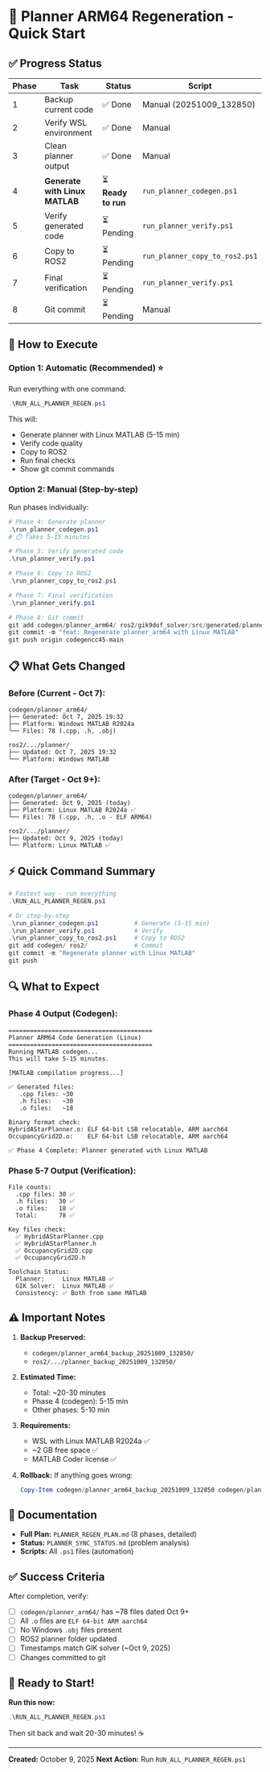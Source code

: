 # 🚀 Planner ARM64 Regeneration - Quick Start

## ✅ Progress Status

| Phase | Task | Status | Script |
|-------|------|--------|--------|
| 1 | Backup current code | ✅ Done | Manual (20251009_132850) |
| 2 | Verify WSL environment | ✅ Done | Manual |
| 3 | Clean planner output | ✅ Done | Manual |
| 4 | **Generate with Linux MATLAB** | ⏳ **Ready to run** | `run_planner_codegen.ps1` |
| 5 | Verify generated code | ⏳ Pending | `run_planner_verify.ps1` |
| 6 | Copy to ROS2 | ⏳ Pending | `run_planner_copy_to_ros2.ps1` |
| 7 | Final verification | ⏳ Pending | `run_planner_verify.ps1` |
| 8 | Git commit | ⏳ Pending | Manual |

## 🎯 How to Execute

### **Option 1: Automatic (Recommended)** ⭐
Run everything with one command:
```powershell
.\RUN_ALL_PLANNER_REGEN.ps1
```
This will:
- Generate planner with Linux MATLAB (5-15 min)
- Verify code quality
- Copy to ROS2
- Run final checks
- Show git commit commands

### **Option 2: Manual (Step-by-step)**
Run phases individually:

```powershell
# Phase 4: Generate planner
.\run_planner_codegen.ps1
# ⏱️ Takes 5-15 minutes

# Phase 5: Verify generated code
.\run_planner_verify.ps1

# Phase 6: Copy to ROS2
.\run_planner_copy_to_ros2.ps1

# Phase 7: Final verification
.\run_planner_verify.ps1

# Phase 8: Git commit
git add codegen/planner_arm64/ ros2/gik9dof_solver/src/generated/planner/
git commit -m "feat: Regenerate planner_arm64 with Linux MATLAB"
git push origin codegencc45-main
```

## 📋 What Gets Changed

### **Before (Current - Oct 7):**
```
codegen/planner_arm64/
├── Generated: Oct 7, 2025 19:32
├── Platform: Windows MATLAB R2024a
└── Files: 78 (.cpp, .h, .obj)

ros2/.../planner/
├── Updated: Oct 7, 2025 19:32
└── Platform: Windows MATLAB
```

### **After (Target - Oct 9+):**
```
codegen/planner_arm64/
├── Generated: Oct 9, 2025 (today)
├── Platform: Linux MATLAB R2024a ✅
└── Files: 78 (.cpp, .h, .o - ELF ARM64)

ros2/.../planner/
├── Updated: Oct 9, 2025 (today)
└── Platform: Linux MATLAB ✅
```

## ⚡ Quick Command Summary

```powershell
# Fastest way - run everything
.\RUN_ALL_PLANNER_REGEN.ps1

# Or step-by-step
.\run_planner_codegen.ps1          # Generate (5-15 min)
.\run_planner_verify.ps1           # Verify
.\run_planner_copy_to_ros2.ps1     # Copy to ROS2
git add codegen/ ros2/             # Commit
git commit -m "Regenerate planner with Linux MATLAB"
git push
```

## 🔍 What to Expect

### **Phase 4 Output (Codegen):**
```
========================================
Planner ARM64 Code Generation (Linux)
========================================
Running MATLAB codegen...
This will take 5-15 minutes.

[MATLAB compilation progress...]

✅ Generated files:
   .cpp files: ~30
   .h files:   ~30
   .o files:   ~18

Binary format check:
HybridAStarPlanner.o: ELF 64-bit LSB relocatable, ARM aarch64
OccupancyGrid2D.o:    ELF 64-bit LSB relocatable, ARM aarch64

✅ Phase 4 Complete: Planner generated with Linux MATLAB
```

### **Phase 5-7 Output (Verification):**
```
File counts:
  .cpp files: 30 ✅
  .h files:   30 ✅
  .o files:   18 ✅
  Total:      78 ✅

Key files check:
  ✅ HybridAStarPlanner.cpp
  ✅ HybridAStarPlanner.h
  ✅ OccupancyGrid2D.cpp
  ✅ OccupancyGrid2D.h

Toolchain Status:
  Planner:     Linux MATLAB ✅
  GIK Solver:  Linux MATLAB ✅
  Consistency: ✅ Both from same MATLAB
```

## ⚠️ Important Notes

1. **Backup Preserved:**
   - `codegen/planner_arm64_backup_20251009_132850/`
   - `ros2/.../planner_backup_20251009_132850/`

2. **Estimated Time:**
   - Total: ~20-30 minutes
   - Phase 4 (codegen): 5-15 min
   - Other phases: 5-10 min

3. **Requirements:**
   - WSL with Linux MATLAB R2024a ✅
   - ~2 GB free space ✅
   - MATLAB Coder license ✅

4. **Rollback:**
   If anything goes wrong:
   ```powershell
   Copy-Item codegen/planner_arm64_backup_20251009_132850 codegen/planner_arm64 -Recurse -Force
   ```

## 📖 Documentation

- **Full Plan:** `PLANNER_REGEN_PLAN.md` (8 phases, detailed)
- **Status:** `PLANNER_SYNC_STATUS.md` (problem analysis)
- **Scripts:** All `.ps1` files (automation)

## ✅ Success Criteria

After completion, verify:
- [ ] `codegen/planner_arm64/` has ~78 files dated Oct 9+
- [ ] All `.o` files are `ELF 64-bit ARM aarch64`
- [ ] No Windows `.obj` files present
- [ ] ROS2 planner folder updated
- [ ] Timestamps match GIK solver (~Oct 9, 2025)
- [ ] Changes committed to git

## 🚀 Ready to Start!

**Run this now:**
```powershell
.\RUN_ALL_PLANNER_REGEN.ps1
```

Then sit back and wait 20-30 minutes! ☕

---
**Created:** October 9, 2025
**Next Action:** Run `RUN_ALL_PLANNER_REGEN.ps1`
